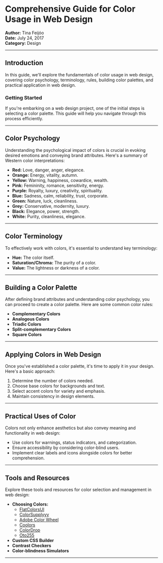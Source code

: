 # Comprehensive Guide for Color Usage in Web Design

**Author:** Tina Feijóo  
**Date:** July 24, 2017  
**Category:** Design

---

## Introduction
In this guide, we'll explore the fundamentals of color usage in web design, covering color psychology, terminology, rules, building color palettes, and practical application in web design.

### Getting Started
If you're embarking on a web design project, one of the initial steps is selecting a color palette. This guide will help you navigate through this process efficiently.

---

## Color Psychology
Understanding the psychological impact of colors is crucial in evoking desired emotions and conveying brand attributes. Here's a summary of Western color interpretations:

- **Red:** Love, danger, anger, elegance.
- **Orange:** Energy, vitality, autumn.
- **Yellow:** Warning, happiness, cowardice, wealth.
- **Pink:** Femininity, romance, sensitivity, energy.
- **Purple:** Royalty, luxury, creativity, spirituality.
- **Blue:** Sadness, calm, reliability, trust, corporate.
- **Green:** Nature, luck, cleanliness.
- **Grey:** Conservative, modernity, luxury.
- **Black:** Elegance, power, strength.
- **White:** Purity, cleanliness, elegance.

---

## Color Terminology
To effectively work with colors, it's essential to understand key terminology:

- **Hue:** The color itself.
- **Saturation/Chroma:** The purity of a color.
- **Value:** The lightness or darkness of a color.

---

## Building a Color Palette
After defining brand attributes and understanding color psychology, you can proceed to create a color palette. Here are some common color rules:

- **Complementary Colors**
- **Analogous Colors**
- **Triadic Colors**
- **Split-complementary Colors**
- **Square Colors**

---

## Applying Colors in Web Design
Once you've established a color palette, it's time to apply it in your design. Here's a basic approach:

1. Determine the number of colors needed.
2. Choose base colors for backgrounds and text.
3. Select accent colors for variety and emphasis.
4. Maintain consistency in design elements.

---

## Practical Uses of Color
Colors not only enhance aesthetics but also convey meaning and functionality in web design:

- Use colors for warnings, status indicators, and categorization.
- Ensure accessibility by considering color-blind users.
- Implement clear labels and icons alongside colors for better comprehension.

---

## Tools and Resources
Explore these tools and resources for color selection and management in web design:

- **Choosing Colors:**
    - [FlatColorsUI](link)
    - [ColorSupplyyy](link)
    - [Adobe Color Wheel](link)
    - [Coolors](link)
    - [ColorDrop](link)
    - [Oto255](link)
- **Custom CSS Builder**
- **Contrast Checkers**
- **Color-blindness Simulators**

---

